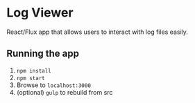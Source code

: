 Log Viewer
===

React/Flux app that allows users to interact with log files easily.

Running the app
---

1. `npm install`
2. `npm start`
3. Browse to `localhost:3000`
4. (optional) `gulp` to rebuild from src
